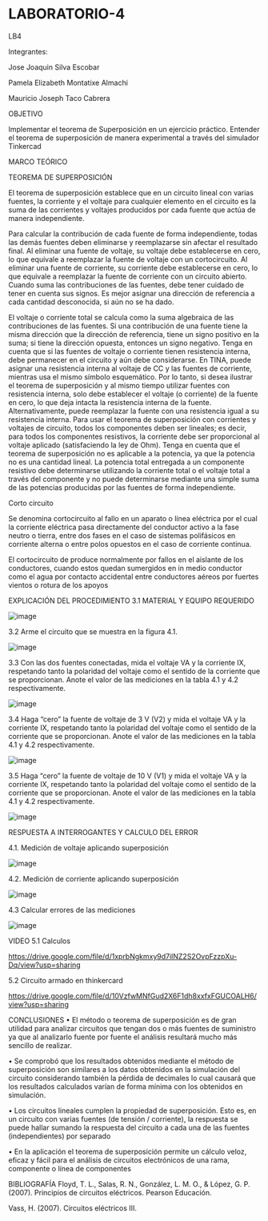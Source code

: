 # LABORATORIO-4
LB4


Integrantes:

Jose Joaquin Silva Escobar


Pamela Elizabeth Montatixe Almachi


Mauricio Joseph Taco Cabrera

OBJETIVO


Implementar el teorema de Superposición en un ejercicio práctico.
Entender el teorema de superposición de manera experimental a través del simulador Tinkercad


MARCO TEÓRICO


TEOREMA DE SUPERPOSICIÓN

El teorema de superposición establece que en un circuito lineal con varias fuentes, la corriente y el voltaje para cualquier elemento en el circuito es la suma de las corrientes y voltajes producidos por cada fuente que actúa de manera independiente.

Para calcular la contribución de cada fuente de forma independiente, todas las demás fuentes deben eliminarse y reemplazarse sin afectar el resultado final. Al eliminar una fuente de voltaje, su voltaje debe establecerse en cero, lo que equivale a reemplazar la fuente de voltaje con un cortocircuito. Al eliminar una fuente de corriente, su corriente debe establecerse en cero, lo que equivale a reemplazar la fuente de corriente con un circuito abierto. Cuando suma las contribuciones de las fuentes, debe tener cuidado de tener en cuenta sus signos. Es mejor asignar una dirección de referencia a cada cantidad desconocida, si aún no se ha dado.

El voltaje o corriente total se calcula como la suma algebraica de las contribuciones de las fuentes. Si una contribución de una fuente tiene la misma dirección que la dirección de referencia, tiene un signo positivo en la suma; si tiene la dirección opuesta, entonces un signo negativo. Tenga en cuenta que si las fuentes de voltaje o corriente tienen resistencia interna, debe permanecer en el circuito y aún debe considerarse. En TINA, puede asignar una resistencia interna al voltaje de CC y las fuentes de corriente, mientras usa el mismo símbolo esquemático. Por lo tanto, si desea ilustrar el teorema de superposición y al mismo tiempo utilizar fuentes con resistencia interna, solo debe establecer el voltaje (o corriente) de la fuente en cero, lo que deja intacta la resistencia interna de la fuente. Alternativamente, puede reemplazar la fuente con una resistencia igual a su resistencia interna. Para usar el teorema de superposición con corrientes y voltajes de circuito, todos los componentes deben ser lineales; es decir, para todos los componentes resistivos, la corriente debe ser proporcional al voltaje aplicado (satisfaciendo la ley de Ohm). Tenga en cuenta que el teorema de superposición no es aplicable a la potencia, ya que la potencia no es una cantidad lineal. La potencia total entregada a un componente resistivo debe determinarse utilizando la corriente total o el voltaje total a través del componente y no puede determinarse mediante una simple suma de las potencias producidas por las fuentes de forma independiente.

Corto circuito

Se denomina cortocircuito al fallo en un aparato o línea eléctrica por el cual la corriente eléctrica pasa directamente del conductor activo a la fase neutro o tierra, entre dos fases en el caso de sistemas polifásicos en corriente alterna o entre polos opuestos en el caso de corriente continua.

El cortocircuito de produce normalmente por fallos en el aislante de los conductores, cuando estos quedan sumergidos en in medio conductor como el agua por contacto accidental entre conductores aéreos por fuertes vientos o rotura de los apoyos

EXPLICACIÓN DEL PROCEDIMIENTO
3.1 MATERIAL Y EQUIPO REQUERIDO

![image](https://user-images.githubusercontent.com/116780506/210407904-85d7db86-9131-4b59-b1ba-4685a259754c.png)


3.2 Arme el circuito que se muestra en la figura 4.1.

![image](https://user-images.githubusercontent.com/116780506/210407993-883311c2-9602-4731-bfcb-2a3ab16f9d3a.png)


3.3 Con las dos fuentes conectadas, mida el voltaje VA y la corriente IX, respetando tanto la polaridad del voltaje como el sentido de la corriente que se proporcionan. Anote el valor de las mediciones en la tabla 4.1 y 4.2 respectivamente.

![image](https://user-images.githubusercontent.com/116780506/210408033-63616588-3864-40af-b75f-9b5d0b3a593b.png)


3.4 Haga “cero” la fuente de voltaje de 3 V (V2) y mida el voltaje VA y la corriente IX, respetando tanto la polaridad del voltaje como el sentido de la corriente que se proporcionan. Anote el valor de las mediciones en la tabla 4.1 y 4.2 respectivamente.

![image](https://user-images.githubusercontent.com/116780506/210408082-e1b48ced-515d-4384-925b-da3bd215e053.png)




3.5 Haga “cero” la fuente de voltaje de 10 V (V1) y mida el voltaje VA y la corriente IX, respetando tanto la polaridad del voltaje como el sentido de la corriente que se proporcionan. Anote el valor de las mediciones en la tabla 4.1 y 4.2 respectivamente.

![image](https://user-images.githubusercontent.com/116780506/210408141-7d6739a0-2190-43ec-87e0-4c4dd025af8a.png)


RESPUESTA A INTERROGANTES Y CALCULO DEL ERROR


4.1. Medición de voltaje aplicando superposición

![image](https://user-images.githubusercontent.com/116780506/210408185-d070d9fc-b5f1-4796-957b-3456f552fae8.png)
 
 
4.2. Medición de corriente aplicando superposición

![image](https://user-images.githubusercontent.com/116780506/210408225-38068a6a-ff8a-4b00-a5dd-e221473a2db5.png)




4.3 Calcular errores de las mediciones

![image](https://user-images.githubusercontent.com/116780506/210408271-73564912-f2cc-47b1-8215-70beedf9392c.png)


VIDEO
5.1 Calculos

https://drive.google.com/file/d/1xprbNgkmxy9d7ilNZ2S2OvpFzzpXu-Dq/view?usp=sharing

5.2 Circuito armado en thinkercard

https://drive.google.com/file/d/10VzfwMNfGud2X6F1dh8xxfxFGUCOALH6/view?usp=sharing

CONCLUSIONES
• El método o teorema de superposición es de gran utilidad para analizar circuitos que tengan dos o más fuentes de suministro ya que al analizarlo fuente por fuente el análisis resultará mucho más sencillo de realizar.

• Se comprobó que los resultados obtenidos mediante el método de superposición son similares a los datos obtenidos en la simulación del circuito considerando también la pérdida de decimales lo cual causará que los resultados calculados varían de forma mínima con los obtenidos en simulación.

• Los circuitos lineales cumplen la propiedad de superposición. Esto es, en un circuito con varias fuentes (de tensión / corriente), la respuesta se puede hallar sumando la respuesta del circuito a cada una de las fuentes (independientes) por separado

• En la aplicación el teorema de superposición permite un cálculo veloz, eficaz y fácil para el análisis de circuitos electrónicos de una rama, componente o línea de componentes

BIBLIOGRAFÍA
Floyd, T. L., Salas, R. N., González, L. M. O., & López, G. P. (2007). Principios de circuitos eléctricos. Pearson Educación.

Vass, H. (2007). Circuitos eléctricos III.
